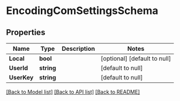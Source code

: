 # EncodingComSettingsSchema

## Properties
Name | Type | Description | Notes
------------ | ------------- | ------------- | -------------
**Local** | **bool** |  | [optional] [default to null]
**UserId** | **string** |  | [default to null]
**UserKey** | **string** |  | [default to null]

[[Back to Model list]](../README.md#documentation-for-models) [[Back to API list]](../README.md#documentation-for-api-endpoints) [[Back to README]](../README.md)


